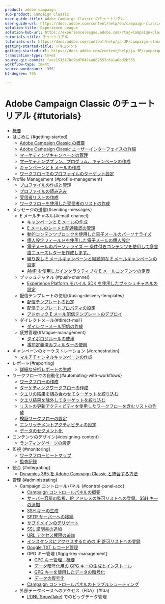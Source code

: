 ```yaml
---
product: adobe campaign
sub-product: Campaign Classic
user-guide-title: Adobe Campaign Classic のチュートリアル
user-guide-url: https://docs.adobe.com/content/help/en/campaign-classic-learn/tutorials/overview.html
solution-title: Experience League
solution-hub-url: https://experienceleague.adobe.com/?tag=Campaign+Classic#recommended/solutions/campaign
tutorials-title: チュートリアル
tutorials-url: https://docs.adobe.com/content/help/ja-JP/campaign-classic-learn/tutorials/overview.html
getting-started-title: ドキュメント
getting-started-url: https://docs.adobe.com/content/help/ja-JP/campaign-classic/using/getting-started/starting-with-adobe-campaign/about-adobe-campaign-classic.html
translation-type: tm+mt
source-git-commit: faec1533178c9bd70474a682557c6a1a8ed2b535
workflow-type: tm+mt
source-wordcount: '356'
ht-degree: 76%

---
```



# Adobe Campaign Classic のチュートリアル {#tutorials}

+ [概要](/help/acc/overview.md)
+ はじめに {#getting-started}
   + [Adobe Campaign Classic の概要](/help/acc/getting-started/introduction-to-adobe-campaign-classic.md)
   + [Adobe Campaign Classic ユーザーインターフェイスの詳細](/help/acc/getting-started/exploring-the-adobe-campaign-classic-user-interface.md)
   + [マーケティングキャンペーンの管理](/help/acc/getting-started/managing-marketing-campaigns.md)
   + [マーケティングプラン、プログラム、キャンペーンの作成](/help/acc/getting-started/creating-a-marketing-plan-programs-and-campaigns.md)
   + [キャンペーンと E メールの作成](https://docs.adobe.com/content/help/en/campaign-classic-learn/tutorials/getting-started/creating-a-campaign-and-an-email.html)
   + [ワークフローでのプロファイルのターゲット設定](/help/acc/getting-started/targeting-profiles-in-a-workflow.md)
+ Profile Management {#profile-management}
   + [プロファイルの作成と管理](/help/acc/profile-management/create-and-manage-profiles.md)
   + [プロファイルの読み込み](/help/acc/data-management/importing-profiles.md)
   + [受信者リストの作成](/help/acc/profile-management/creating-a-list-of-recipients.md)
   + [ワークフローを使用した受信者のリストの作成](/help/acc/profile-management/creating-a-list-of-recipients-with-a-workflow.md)
+ メッセージの送信{#sending-messages}
   + E メールチャネル{#email-channel}
      + [キャンペーンと E メールの作成](/help/acc/getting-started/creating-a-campaign-and-an-email.md)
      + [E メールのシードと配達確認の管理](/help/acc/sending-messages/managing-seed-and-proofs.md)
      + [動的コンテンツブロックを使用した電子メールのパーソナライズ](/help/acc/sending-messages/email-channel/personalization-with-dynamic-content-blocks.md)
      + [個人設定フィールドを使用した電子メールの個人設定](/help/acc/sending-messages/email-channel/personalizing-emails-using-personalization-fields.md)
      + [電子メールのパーソナライズ — 条件付きコンテンツを使用して多言語ニュースレターを作成します。](/help/acc/sending-messages/email-channel/personalizing-emails-create-a-multi-lingual-newsletter-using-conditional-content.md)
      + [繰り返し E メールキャンペーンと継続的な E メールキャンペーンの設定](/help/acc/sending-messages/recurring-deliveries.md)
      + [AMP を使用したインタラクティブな E メールコンテンツの定義](/help/acc/sending-messages/email-channel/defining-interactive-email-content-with-amp.md)
   + プッシュチャネル {#push-channel}
      + [Experience Platform モバイル SDK を使用したプッシュチャネルの設定](/help/acc/sending-messages/mobile-channel/configure-push-using-aep-mobile-sdk.md)
   + 配信テンプレートの使用{#using-delivery-templates}
      + [配信テンプレートの設定](/help/acc/sending-messages/using-delivery-templates/configuring-a-delivery-template.md)
      + [配信テンプレートプロパティの設定](/help/acc/sending-messages/using-delivery-templates/setting-delivery-template-properties.md)
      + [アドホック E メール配信テンプレートのデプロイ](/help/acc/sending-messages/using-delivery-templates/deploying-ad-hoc-email-delivery-template.md)
   + ダイレクトメール{#direct-mail}
      + [ダイレクトメール配信の作成](/help/acc/sending-messages/direct-mail/creating-direct-mail-deliveries.md)
   + 疲労管理{#fatigue-management}
      + [タイポロジルールの使用](/help/acc/sending-messages/fatigue-management/typology-rules-for-fatigue-management.md)
      + [事前定義済みフィルターの使用](/help/acc/sending-messages/fatigue-management/fatigue-management-using-filters.md)
+ キャンペーンのオーケストレーション {#orchestration}
   + [マルチチャンネルキャンペーンの作成](/help/acc/orchestrating-campaigns/multi-channel-campaigns.md)
+ レポート{#reporting}
   + [詳細な分析レポートの生成](/help/acc/reporting/generating-a-descriptive-analysis-report.md)
+ ワークフローでの自動化{#automating-with-workflows}
   + [ワークフローの作成](/help/acc/automating-with-workflows/creating-a-workflow.md)
   + [ターゲティングワークフローの作成](/help/acc/automating-with-workflows/creating-a-targeting-workflow.md)
   + [クエリの結果を組み合わせてターゲットを絞り込む](/help/acc/automating-with-workflows/refining-targets-by-combining-query-results.md)
   + [クエリ結果を除外してターゲットを絞り込む](/help/acc/automating-with-workflows/refining-targets-by-excluding-query-results.md)
   + [リストの更新アクティビティを使用したワークフローを含むリストの作成](/help/acc/automating-with-workflows/using-the-update-list-activity.md)
   + [検証ワークフローの設定](/help/acc/automating-with-workflows/validation-flow-configuration.md)
   + [エンリッチメントアクティビティの設定](/help/acc/automating-with-workflows/enrichment-activity.md)
   + [データのセグメント化](/help/acc/data-management/data-segmentation.md)
+ コンテンツのデザイン{#designing-content}
   + [ランディングページの設定](/help/acc/designing-content/configure-landingpages.md)
+ 監視 {#monitoring}
   + [ワークフローヒートマップ](/help/acc/monitoring-campaign-classic/workflow-heatmap.md)
   + [監査記録](/help/acc/monitoring-campaign-classic/audit-trail.md)
+ 統合 {#integrating}
   + [Dynamics 365 を Adobe Campaign Classic と統合する方法](/help/acc/integrations/dynamics365-integration.md)
+ 管理 {#administrating}
   + Campaign コントロールパネル {#control-panel-acc}
      + [Campaign コントロールパネルの概要](/help/acc/monitoring-campaign-classic/control-panel/control-panel-overview.md)
      + [サーバー容量の監視、IP アドレスの許可リストへの登録、SSH キーの追加](/help/acc/monitoring-campaign-classic/control-panel/monitoring-server-capacity-allow-listing-adding-ssh-key.md)
      + [SSH キーの生成](/help/acc/monitoring-campaign-classic/control-panel/generate-ssh-key.md)
      + [SFTP サーバーへの接続](/help/acc/monitoring-campaign-classic/control-panel/connect-to-sftp-server.md)
      + [サブドメインのデリゲート](/help/acc/monitoring-campaign-classic/control-panel/subdomain-delegation.md)
      + [SSL 証明書の追加](/help/acc/monitoring-campaign-classic/control-panel/adding-ssl-certificates.md)
      + [URL アクセス権限の追加](/help/acc/monitoring-campaign-classic/control-panel/adding-url-permissions.md)
      + [インスタンスにアクセスするための IP 許可リストへの登録](/help/acc/monitoring-campaign-classic/control-panel/ip-allow-listing.md)
      + [Google TXT レコード管理](/help/acc/monitoring-campaign-classic/control-panel/google-txt-record-management.md)
      + GPG キー管理 {#gpg-key-management}
         + [GPG キー管理 - 概要](/help/acc/monitoring-campaign-classic/control-panel/gpg-key-management/gpg-key-management-overview.md)
         + [データ暗号化用の GPG キーの生成とインストール](/help/acc/monitoring-campaign-classic/control-panel/gpg-key-management/generating-and-installing-gpg-keys-for-data-encryption.md)
         + [GPG キーを使用したデータの暗号化](/help/acc/monitoring-campaign-classic/control-panel/gpg-key-management/using-a-gpg-key-to-encrypt-data.md)
         + [データの復号化](/help/acc/monitoring-campaign-classic/control-panel/gpg-key-management/decrypting-data.md)
      + [Campaign コントロールパネルのトラブルシューティング](/help/acc/monitoring-campaign-classic/control-panel/trouble-shooting.md)
   + 外部データベースへのアクセス（FDA）{#fda}
      + [ [!DNL Snowflake]](/help/acc/administrating/snowflake/big-data-segmentation-on-snowflake.md) でのビッグデータ管理

